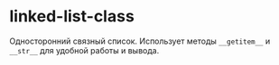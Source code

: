 # linked-list-class
Односторонний связный список. Использует методы ```__getitem__``` и ```__str__``` для удобной работы и вывода.
